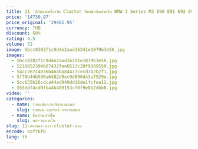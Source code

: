 ```yaml
---
title: 11 'ดิจิตอลเครื่องวัด Cluster ห้องนักบินสําหรับ BMW 3 Series M3 E90 E91 E92 E93 330 Speedometer Dashboard แผง TACHOMETER
price: '14730.97'
price_original: '29461.95'
currency: THB
discount: 50%
rating: 4.5
volume: 72
image: Sbcc0282f1c9d4e2aad162d1e1879b3e5K.jpg
images:
  - Sbcc0282f1c9d4e2aad162d1e1879b3e5K.jpg
  - S218852394b07432fae8513c20f9389550.jpg
  - S4cc767c4036b46aba84477cecd7b2b2f1.jpg
  - Sf70b44b590a6482d9ec9d890d43a7929e.jpg
  - Scc635b26cdca44ad949dd16de1fcfea12.jpg
  - S55ddf4cd9fba4b489153cf0f9e8b2dbb8.jpg
video: ''
categories:
  - name: รถยนต์และรถจักรยานยนต์
    slug: รถยนต-และรถจ-กรยานยนต
  - name: ชิ้นส่วนภายใน
    slug: นส-วนภายใน
slug: 11-ตอลเคร-องว-cluster-องน
encode: ooYY6f8
lang: th
---
```

  